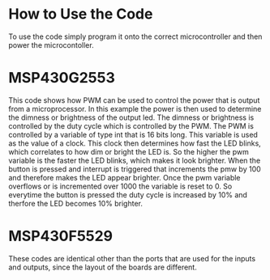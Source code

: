 # How to Use the Code

To use the code simply program it onto the correct microcontroller and then power the microcontoller.

# MSP430G2553

This code shows how PWM can be used to control the power that is output from a microprocessor. In this example the power is then used to determine the dimness or brightness of the output led. The dimness or brightness is controlled by the duty cycle which is controlled by the PWM. The PWM is controlled by a variable of type int that is 16 bits long. This variable is used as the value of a clock. This clock then determines how fast the LED blinks, which correlates to how dim or bright the LED is. So the higher the pwm variable is the faster the LED blinks, which makes it look brighter. When the button is pressed and interrupt is triggered that increments the pmw by 100 and therefore makes the LED appear brighter. Once the pwm variable overflows or is incremented over 1000 the variable is reset to 0. So everytime the button is pressed the duty cycle is increased by 10% and therfore the LED becomes 10% brighter.

# MSP430F5529

These codes are identical other than the ports that are used for the inputs and outputs, since the layout of the boards are different.



